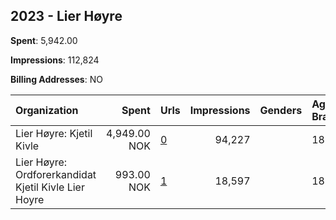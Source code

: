 ## 2023 - Lier Høyre 
**Spent**: 5,942.00

**Impressions**: 112,824

**Billing Addresses**: NO

|Organization|Spent|Urls|Impressions|Genders|Age Brackets|Country Codes|
|:---|---:|:---|---:|:---|:---|:---|
|Lier Høyre: Kjetil Kivle|4,949.00 NOK|[0](https://www.snap.com/political-ads/asset/7620b95992931cc8f7d8deca5d15b2488138c5b7adff097caf845142474949f2?mediaType=mp4)|94,227||18+|norway|
|Lier Høyre: Ordforerkandidat Kjetil Kivle Lier Hoyre|993.00 NOK|[1](https://www.snap.com/political-ads/asset/7ad279b5b3d124a181f841a15f076241161c54f31d3ee5a1f13b02ab13da8f6b?mediaType=mp4)|18,597||18+|norway|
